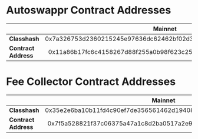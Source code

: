 # Autoswappr Contract Addresses

|                      |                              Mainnet                              | Sepolia |
| :------------------- | :---------------------------------------------------------------: | ------- |
| **Classhash**        | 0x7a326753d2360215245e97636dc62462bf02d3f7be2d7c98c0045174a0c7574 |
| **Contract Address** | 0x11a86b17fc6c4158267d88f255a0b98f623c25b97479f6f07a0a83ad7cc2e53 |

# Fee Collector Contract Addresses

|                      |                              Mainnet                              | Sepolia                                                           |
| :------------------- | :---------------------------------------------------------------: | ----------------------------------------------------------------- |
| **Classhash**        | 0x35e2e6ba10b11fd4c90ef7de356561462d19408c286ad2788d41f74b722ab84 | 0x35e2e6ba10b11fd4c90ef7de356561462d19408c286ad2788d41f74b722ab84 |
| **Contract Address** | 0x7f5a528821f37c06375a47a1c8d2ba0517a2e99ff01c01ef5068e3fb3754b87 | 0x2977ce390254822db6d57f71e42180d05e08a9e4f66abe7f3f509f7132eb840 |
